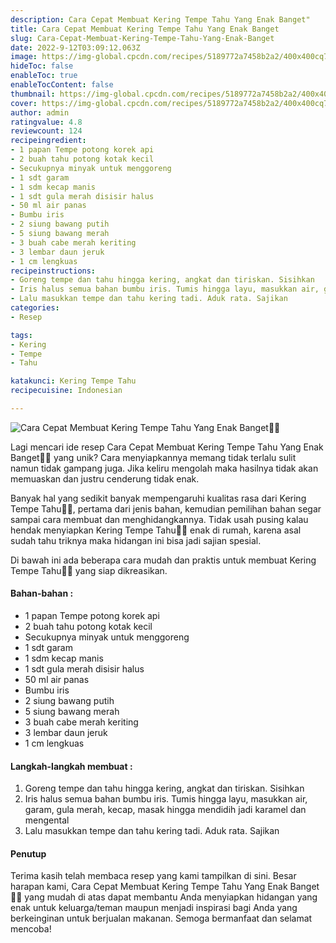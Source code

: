 ```yaml
---
description: Cara Cepat Membuat Kering Tempe Tahu Yang Enak Banget"
title: Cara Cepat Membuat Kering Tempe Tahu Yang Enak Banget
slug: Cara-Cepat-Membuat-Kering-Tempe-Tahu-Yang-Enak-Banget
date: 2022-9-12T03:09:12.063Z
image: https://img-global.cpcdn.com/recipes/5189772a7458b2a2/400x400cq70/photo.jpg
hideToc: false
enableToc: true
enableTocContent: false
thumbnail: https://img-global.cpcdn.com/recipes/5189772a7458b2a2/400x400cq70/photo.jpg
cover: https://img-global.cpcdn.com/recipes/5189772a7458b2a2/400x400cq70/photo.jpg
author: admin
ratingvalue: 4.8
reviewcount: 124
recipeingredient:
- 1 papan Tempe potong korek api
- 2 buah tahu potong kotak kecil
- Secukupnya minyak untuk menggoreng
- 1 sdt garam
- 1 sdm kecap manis
- 1 sdt gula merah disisir halus
- 50 ml air panas
- Bumbu iris
- 2 siung bawang putih
- 5 siung bawang merah
- 3 buah cabe merah keriting
- 3 lembar daun jeruk
- 1 cm lengkuas
recipeinstructions:
- Goreng tempe dan tahu hingga kering, angkat dan tiriskan. Sisihkan
- Iris halus semua bahan bumbu iris. Tumis hingga layu, masukkan air, garam, gula merah, kecap, masak hingga mendidih jadi karamel dan mengental
- Lalu masukkan tempe dan tahu kering tadi. Aduk rata. Sajikan
categories:
- Resep

tags:
- Kering
- Tempe
- Tahu

katakunci: Kering Tempe Tahu
recipecuisine: Indonesian

---
```


![Cara Cepat Membuat Kering Tempe Tahu Yang Enak Banget👩‍🍳](https://img-global.cpcdn.com/recipes/5189772a7458b2a2/400x400cq70/photo.jpg)

Lagi mencari ide resep Cara Cepat Membuat Kering Tempe Tahu Yang Enak Banget👩‍🍳 yang unik? Cara menyiapkannya memang tidak terlalu sulit namun tidak gampang juga. Jika keliru mengolah maka hasilnya tidak akan memuaskan dan justru cenderung tidak enak.

Banyak hal yang sedikit banyak mempengaruhi kualitas rasa dari Kering Tempe Tahu👩‍🍳, pertama dari jenis bahan, kemudian pemilihan bahan segar sampai cara membuat dan menghidangkannya. Tidak usah pusing kalau hendak menyiapkan Kering Tempe Tahu👩‍🍳 enak di rumah, karena asal sudah tahu triknya maka hidangan ini bisa jadi sajian spesial.

Di bawah ini ada beberapa cara mudah dan praktis untuk membuat Kering Tempe Tahu👩‍🍳 yang siap dikreasikan.

<!--inarticleads1-->

#### Bahan-bahan :

- 1 papan Tempe potong korek api
- 2 buah tahu potong kotak kecil
- Secukupnya minyak untuk menggoreng
- 1 sdt garam
- 1 sdm kecap manis
- 1 sdt gula merah disisir halus
- 50 ml air panas
- Bumbu iris
- 2 siung bawang putih
- 5 siung bawang merah
- 3 buah cabe merah keriting
- 3 lembar daun jeruk
- 1 cm lengkuas

<!--inarticleads2-->

#### Langkah-langkah membuat :

1. Goreng tempe dan tahu hingga kering, angkat dan tiriskan. Sisihkan
1. Iris halus semua bahan bumbu iris. Tumis hingga layu, masukkan air, garam, gula merah, kecap, masak hingga mendidih jadi karamel dan mengental
1. Lalu masukkan tempe dan tahu kering tadi. Aduk rata. Sajikan

#### Penutup

Terima kasih telah membaca resep yang kami tampilkan di sini. Besar harapan kami, Cara Cepat Membuat Kering Tempe Tahu Yang Enak Banget👩‍🍳 yang mudah di atas dapat membantu Anda menyiapkan hidangan yang enak untuk keluarga/teman maupun menjadi inspirasi bagi Anda yang berkeinginan untuk berjualan makanan. Semoga bermanfaat dan selamat mencoba!